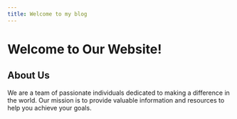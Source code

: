 ```yaml
---
title: Welcome to my blog
---
```


# Welcome to Our Website!

## About Us

We are a team of passionate individuals dedicated to making a difference in the world. Our mission is to provide valuable information and resources to help you achieve your goals.
